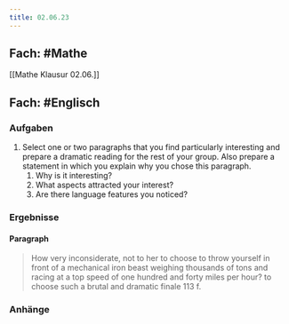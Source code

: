 ```yaml
---
title: 02.06.23
---
```

## Fach: #Mathe

[[Mathe Klausur 02.06.]]

## Fach: #Englisch

### Aufgaben

1. Select one or two paragraphs that you find particularly interesting and prepare a dramatic reading for the rest of your group. Also prepare a statement in which you explain why you chose this paragraph.
	1. Why is it interesting?
	2. What aspects attracted your interest?
	3. Are there language features you noticed?

### Ergebnisse

#### Paragraph

> How very inconsiderate, not to her to choose to throw yourself in front of a mechanical iron beast weighing thousands of tons and racing at a top speed of one hundred and forty miles per hour? to choose such a brutal and dramatic finale
> 113 f. 

### Anhänge